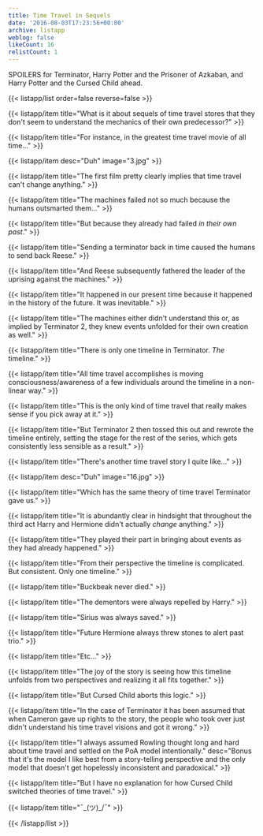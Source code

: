 ```yaml
---
title: Time Travel in Sequels
date: '2016-08-03T17:23:56+00:00'
archive: listapp
weblog: false
likeCount: 16
relistCount: 1
---
```


SPOILERS for Terminator, Harry Potter and the Prisoner of Azkaban, and Harry Potter and the Cursed Child ahead.

<!--more-->

{{< listapp/list order=false reverse=false >}}

   {{< listapp/item title="What is it about sequels of time travel stores that they don't seem to understand the mechanics of their own predecessor?" >}}

   {{< listapp/item title="For instance, in the greatest time travel movie of all time..." >}}

   {{< listapp/item
      desc="Duh"
      image="3.jpg" >}}

   {{< listapp/item title="The first film pretty clearly implies that time travel can't change anything." >}}

   {{< listapp/item title="The machines failed not so much because the humans outsmarted them..." >}}

   {{< listapp/item title="But because they already had failed *in their own past*." >}}

   {{< listapp/item title="Sending a terminator back in time caused the humans to send back Reese." >}}

   {{< listapp/item title="And Reese subsequently fathered the leader of the uprising against the machines." >}}

   {{< listapp/item title="It happened in our present time because it happened in the history of the future. It was inevitable." >}}

   {{< listapp/item title="The machines either didn't understand this or, as implied by Terminator 2, they knew events unfolded for their own creation as well." >}}

   {{< listapp/item title="There is only one timeline in Terminator. *The* timeline." >}}

   {{< listapp/item title="All time travel accomplishes is moving consciousness/awareness of a few individuals around the timeline in a non-linear way." >}}

   {{< listapp/item title="This is the only kind of time travel that really makes sense if you pick away at it." >}}

   {{< listapp/item title="But Terminator 2 then tossed this out and rewrote the timeline entirely, setting the stage for the rest of the series, which gets consistently less sensible as a result." >}}

   {{< listapp/item title="There's another time travel story I quite like..." >}}

   {{< listapp/item
      desc="Duh"
      image="16.jpg" >}}

   {{< listapp/item title="Which has the same theory of time travel Terminator gave us." >}}

   {{< listapp/item title="It is abundantly clear in hindsight that throughout the third act Harry and Hermione didn't actually *change* anything." >}}

   {{< listapp/item title="They played their part in bringing about events as they had already happened." >}}

   {{< listapp/item title="From their perspective the timeline is complicated. But consistent. Only one timeline." >}}

   {{< listapp/item title="Buckbeak never died." >}}

   {{< listapp/item title="The dementors were always repelled by Harry." >}}

   {{< listapp/item title="Sirius was always saved." >}}

   {{< listapp/item title="Future Hermione always threw stones to alert past trio." >}}

   {{< listapp/item title="Etc..." >}}

   {{< listapp/item title="The joy of the story is seeing how this timeline unfolds from two perspectives and realizing it all fits together." >}}

   {{< listapp/item title="But Cursed Child aborts this logic." >}}

   {{< listapp/item title="In the case of Terminator it has been assumed that when Cameron gave up rights to the story, the people who took over just didn't understand his time travel visions and got it wrong." >}}

   {{< listapp/item title="I always assumed Rowling thought long and hard about time travel and settled on the PoA model intentionally."
      desc="Bonus that it's the model I like best from a story-telling perspective and the only model that doesn't get hopelessly inconsistent and paradoxical." >}}

   {{< listapp/item title="But I have no explanation for how Cursed Child switched theories of time travel." >}}

   {{< listapp/item title="¯\_(ツ)_/¯" >}}

{{< /listapp/list >}}

